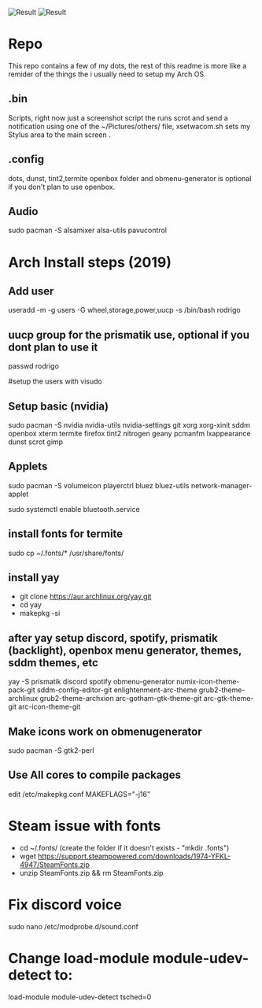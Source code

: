 
![Result](https://i.imgur.com/dSm5qBe.png)
![Result](https://i.imgur.com/1T2ZBq6.png)

# Repo
This repo contains a few of my dots, the rest of this readme is more like a remider of the things the i usually need to setup my Arch OS.

## .bin
Scripts, right now just a screenshot script the runs scrot and send a notification using one of the ~/Pictures/others/ file, xsetwacom.sh sets my Stylus area to the main screen .

## .config
dots, dunst, tint2,termite openbox folder and obmenu-generator is optional if you don't plan to use openbox.
## Audio
sudo pacman -S alsamixer alsa-utils pavucontrol

# Arch Install steps (2019)


## Add user
useradd -m -g users -G wheel,storage,power,uucp -s /bin/bash rodrigo 
## uucp group for the prismatik use, optional if you dont plan to use it
passwd rodrigo

#setup the users with visudo 

## Setup basic (nvidia)
sudo pacman -S nvidia nvidia-utils nvidia-settings git xorg xorg-xinit sddm openbox xterm termite firefox tint2 nitrogen geany pcmanfm lxappearance dunst scrot gimp 



## Applets
sudo pacman -S volumeicon playerctrl bluez bluez-utils network-manager-applet

sudo systemctl enable bluetooth.service

## install fonts for termite
sudo cp ~/.fonts/* /usr/share/fonts/


## install yay 
- git clone https://aur.archlinux.org/yay.git
- cd yay
- makepkg -si

## after yay setup discord, spotify, prismatik (backlight), openbox menu generator, themes, sddm themes, etc
yay -S prismatik discord spotify obmenu-generator numix-icon-theme-pack-git sddm-config-editor-git enlightenment-arc-theme grub2-theme-archlinux grub2-theme-archxion arc-gotham-gtk-theme-git arc-gtk-theme-git arc-icon-theme-git

## Make icons work on obmenugenerator
sudo pacman -S gtk2-perl 

## Use All cores to compile packages
edit /etc/makepkg.conf
MAKEFLAGS="-j16"

# Steam issue with fonts

- cd ~/.fonts/ (create the folder if it doesn't exists - "mkdir .fonts")
- wget https://support.steampowered.com/downloads/1974-YFKL-4947/SteamFonts.zip
- unzip SteamFonts.zip && rm SteamFonts.zip  

# Fix discord voice

sudo nano /etc/modprobe.d/sound.conf

# Change load-module module-udev-detect to:

load-module module-udev-detect tsched=0

